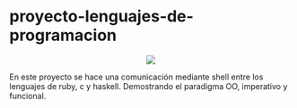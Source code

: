 # proyecto-lenguajes-de-programacion

<p align="center">
  <img src="https://www.ulima.edu.pe/sites/default/files/styles/600x300/public/news/img/escudo_600x300-01_1.jpg?itok=0_61sHmS"/>
</p>

En este proyecto se hace una comunicación mediante shell entre los lenguajes de ruby, c y haskell. Demostrando el paradigma OO, imperativo y funcional.

